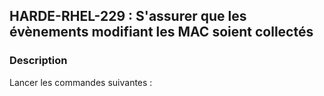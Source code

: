 ## HARDE-RHEL-229 : S'assurer que les évènements modifiant les MAC soient collectés

### Description

Lancer les commandes suivantes :

